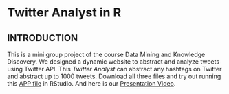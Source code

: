 # Twitter Analyst in R

## INTRODUCTION
This is a mini group project of the course Data Mining and Knowledge Discovery. We designed a dynamic website to abstract and analyze tweets using Twitter API. This *Twitter Analyst* can abstract any hashtags on Twitter and abstract up to 1000 tweets. Download all three files and try out running this [APP file](https://github.com/Minghao2812/Twitter_Analyst_in_R/blob/master/app.R) in RStudio. And here is our [Presentation Video](https://www.bilibili.com/video/av77332880).
